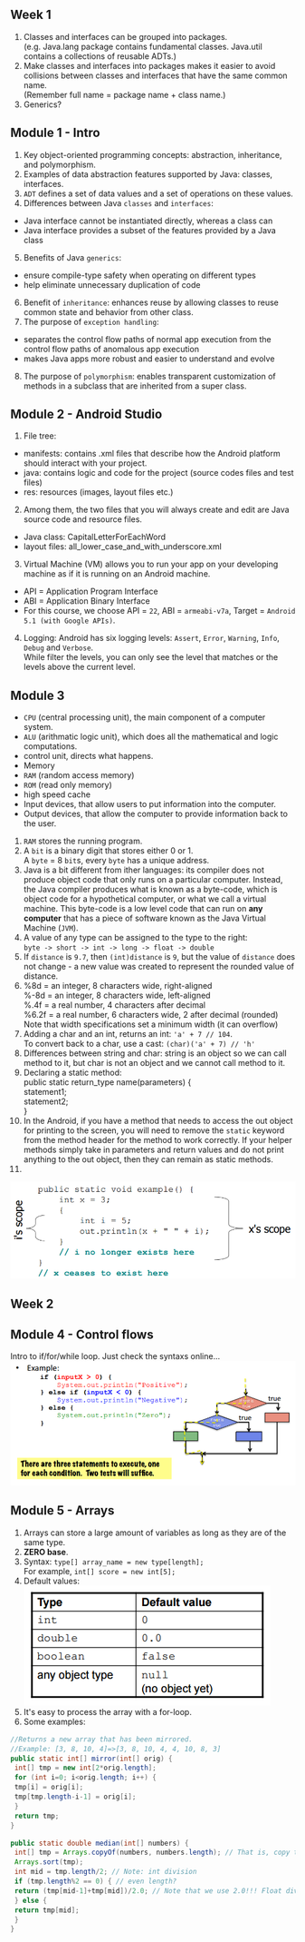 ## Week 1 
1. Classes and interfaces can be grouped into packages.    
 (e.g. Java.lang package contains fundamental classes. Java.util contains a collections of reusable ADTs.)
2. Make classes and interfaces into packages makes it easier to avoid collisions between classes and interfaces that have the same common name.    
 (Remember full name = package name + class name.)
3. Generics?

## Module 1 - Intro
1. Key object-oriented programming concepts: abstraction, inheritance, and polymorphism.
2. Examples of data abstraction features supported by Java: classes, interfaces.
3. `ADT` defines a set of data values and a set of operations on these values.
4. Differences between Java `classes` and `interfaces`: 
 * Java interface cannot be instantiated directly, whereas a class can
 * Java interface provides a subset of the features provided by a Java class
5. Benefits of Java `generics`:
 * ensure compile-type safety when operating on different types
 * help eliminate unnecessary duplication of code
6. Benefit of `inheritance`: enhances reuse by allowing classes to reuse common state and behavior from other class.
7. The purpose of `exception handling`: 
 * separates the control flow paths of normal app execution from the control flow paths of anomalous app execution
 * makes Java apps more robust and easier to understand and evolve
8. The purpose of `polymorphism`: enables transparent customization of methods in a subclass that are inherited from a super class.

## Module 2 - Android Studio
1. File tree:
 * manifests: contains .xml files that describe how the Android platform should interact with your project.
 * java: contains logic and code for the project (source codes files and test files)
 * res: resources (images, layout files etc.)
2. Among them, the two files that you will always create and edit are Java source code and resource files.
 * Java class: CapitalLetterForEachWord
 * layout files: all_lower_case_and_with_underscore.xml
3. Virtual Machine (VM) allows you to run your app on your developing machine as if it is running on an Android machine.
 * API = Application Program Interface
 * ABI = Application Binary Interface
 * For this course, we choose API = `22`, ABI = `armeabi-v7a`, Target = `Android 5.1 (with Google APIs)`.
4. Logging:
 Android has six logging levels: `Assert`, `Error`, `Warning`, `Info`, `Debug` and `Verbose`.    
 While filter the levels, you can only see the level that matches or the levels above the current level.

## Module 3
- `CPU` (central processing unit), the main component of a computer system.
 - `ALU` (arithmatic logic unit), which does all the mathematical and logic computations. 
 - control unit, directs what happens.
- Memory
 - `RAM` (random access memory)
 - `ROM` (read only memory)
 - high speed cache
- Input devices, that allow users to put information into the computer.
- Output devices, that allow the computer to provide information back to the user.

1. `RAM` stores the running program.
2. A `bit` is a binary digit that stores either 0 or 1.    
 A `byte` = 8 `bit`s, every `byte` has a unique address.
3. Java is a bit different from ither languages: its compiler does not produce object code that only runs on a particular computer. Instead, the Java compiler produces what is known as a byte-code, which is object code for a hypothetical computer, or what we call a virtual machine. This byte-code is a low level code that can run on **any computer** that has a piece of software known as the Java Virtual Machine (`JVM`). 
4. A value of any type can be assigned to the type to the right:    
 `byte -> short -> int -> long -> float -> double`
5. If `distance` is `9.7`, then `(int)distance` is `9`, but the value of `distance` does not change - a new value was created to represent the rounded value of distance.
6. %8d = an integer, 8 characters wide, right-aligned    
 %-8d = an integer, 8 characters wide, left-aligned    
 %.4f = a real number, 4 characters after decimal    
 %6.2f = a real number, 6 characters wide, 2 after decimal (rounded)    
 Note that width specifications set a minimum width (it can overflow)
7. Adding a char and an int, returns an int: `'a' + 7 // 104`.    
 To convert back to a char, use a cast: `(char)('a' + 7) // 'h'`
8. Differences between string and char: string is an object so we can call method to it, but char is not an object and we cannot call method to it.
9. Declaring a static method:    
 public static return_type name(parameters) {    
 statement1;    
 statement2;    
 }
10. In the Android, if you have a method that needs to access the out object for printing to the screen, you will need to remove the `static` keyword from the method header for the method to work correctly. If your helper methods simply take in parameters and return values and do not print anything to the out object, then they can remain as static methods. 
11.    
 ![](https://github.com/Illithor/learn-java/blob/master/screenshot/M3L6P1.png)

## Week 2
## Module 4 - Control flows
Intro to if/for/while loop.
Just check the syntaxs online...
![](https://github.com/Illithor/learn-java/blob/master/screenshot/M4L2.png)

## Module 5 - Arrays
1. Arrays can store a large amount of variables as long as they are of the same type.
2. **ZERO base**.
3. Syntax: `type[] array_name = new type[length];`    
 For example, `int[] score = new int[5];`
4. Default values:    
 ![](https://github.com/Illithor/learn-java/blob/master/screenshot/M5L2P1.png)
5. It's easy to process the array with a for-loop.
6. Some examples:
```java
//Returns a new array that has been mirrored.
//Example: [3, 8, 10, 4]=>[3, 8, 10, 4, 4, 10, 8, 3]
public static int[] mirror(int[] orig) {
 int[] tmp = new int[2*orig.length];
 for (int i=0; i<orig.length; i++) {
 tmp[i] = orig[i];
 tmp[tmp.length-i-1] = orig[i];
 }
 return tmp;
}
```

```java
public static double median(int[] numbers) {
 int[] tmp = Arrays.copyOf(numbers, numbers.length); // That is, copy the array named "numbers" and all the values of it.
 Arrays.sort(tmp);
 int mid = tmp.length/2; // Note: int division
 if (tmp.length%2 == 0) { // even length?
 return (tmp[mid-1]+tmp[mid])/2.0; // Note that we use 2.0!!! Float division!!!
 } else {
 return tmp[mid];
 }
}
```
